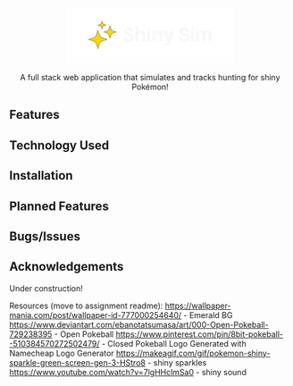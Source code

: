 <div align="center">

![Shiny Sim](/public/logo-white.png)

A full stack web application that simulates and tracks hunting for shiny Pokémon!
</div>


## Features

## Technology Used

## Installation 

## Planned Features

## Bugs/Issues

## Acknowledgements

Under construction!

Resources (move to assignment readme):
https://wallpaper-mania.com/post/wallpaper-id-777000254640/ - Emerald BG
https://www.deviantart.com/ebanotatsumasa/art/000-Open-Pokeball-729238395 - Open Pokeball
https://www.pinterest.com/pin/8bit-pokeball--510384570272502479/ - Closed Pokeball
Logo Generated with Namecheap Logo Generator 
https://makeagif.com/gif/pokemon-shiny-sparkle-green-screen-gen-3-HStro8 - shiny sparkles
https://www.youtube.com/watch?v=7lgHHclmSa0 - shiny sound 